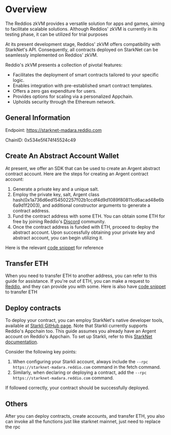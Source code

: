 # Overview
The Reddios zkVM provides a versatile solution for apps and games, aiming to facilitate scalable solutions. Although Reddios' zkVM is currently in its testing phase, it can be utilized for trial purposes

At its present development stage, Reddios' zkVM offers compatibility with StarkNet's API. Consequently, all contracts deployed on StarkNet can be seamlessly implemented on Reddios' zkVM.


Reddio's zkVM presents a collection of pivotal features:
- Facilitates the deployment of smart contracts tailored to your specific logic.
- Enables integration with pre-established smart contract templates.
- Offers a zero gas expenditure for users.
- Provides options for scaling via a personalized Appchain.
- Upholds security through the Ethereum network.

## General Information
Endpoint: https://starknet-madara.reddio.com 

ChainID: 0x534e5f474f45524c49


## Create An Abstract Account Wallet
At present, we offer an SDK that can be used to create an Argent abstract contract account. Here are the steps for creating an Argent contract account:

1. Generate a private key and a unique salt.
2. Employ the private key, salt, Argent class hash(0x1a736d6ed154502257f02b1ccdf4d9d1089f80811cd6acad48e6b6a9d1f2003), and additional constructor arguments to generate a contract address.
3. Fund the contract address with some ETH. You can obtain some ETH for free by joining Reddio's [Discord](https://discord.com/invite/SjNAJ4qkK3) community.
4. Once the contract address is funded with ETH, proceed to deploy the abstract account.
Upon successfully obtaining your private key and abstract account, you can begin utilizing it.

Here is the relevant [code snippet](https://github.com/reddio-com/starknet-appchain-utils/blob/main/create_account.py#L17) for reference

## Transfer ETH
When you need to transfer ETH to another address, you can refer to this guide for assistance. If you're out of ETH, you can make a request to [Reddio](https://discord.com/invite/SjNAJ4qkK3), and they can provide you with some. Here is also have [code snippet](https://github.com/reddio-com/starknet-appchain-utils/blob/main/transfer_eth.py#L21) to transfer ETH

## Deploy contracts
To deploy your contract, you can employ StarkNet's native developer tools, available at [Starkli GitHub page](https://github.com/xJonathanLEI/starkli). Note that Starkli currently supports Reddio's Appchain too. This guide assumes you already have an Argent account on Reddio's Appchain. To set up Starkli, refer to this [StarkNet documentation](https://docs.starknet.io/documentation/quick_start/set_up_an_account/). 

Consider the following key points:

1. When configuring your Starkli account, always include the `--rpc https://starknet-madara.reddio.com` command in the fetch command.
2. Similarly, when declaring or deploying a contract, add the `--rpc https://starknet-madara.reddio.com` command.

If followed correctly, your contract should be successfully deployed.

## Others
After you can deploy contracts, create accounts, and transfer ETH, you also can invoke all the functions just like starknet mainnet, just need to replace the rpc
